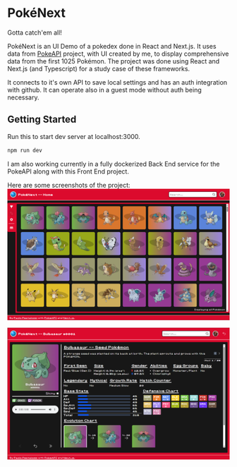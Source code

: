 # PokéNext
Gotta catch'em all! 

PokéNext is an UI Demo of a pokedex done in React and Next.js. It uses data from [PokeAPI](https://pokeapi.co/) project, with UI created by me, to display comprehensive data from the first 1025 Pokémon. The project was done using React and Next.js (and Typescript) for a study case of these frameworks.

It connects to it's own API to save local settings and has an auth integration with github. It can operate also in a guest mode without auth being necessary.

## Getting Started
Run this to start dev server at localhost:3000.

```bash
npm run dev
```

I am also working currently in a fully dockerized Back End service for the PokeAPI along with this Front End project.

Here are some screenshots of the project:
![alt text](https://github.com/paolocezar91/pokedex-react/blob/main/screen01.png?raw=true)

![alt text](https://github.com/paolocezar91/pokedex-react/blob/main/screen02.png?raw=true)
